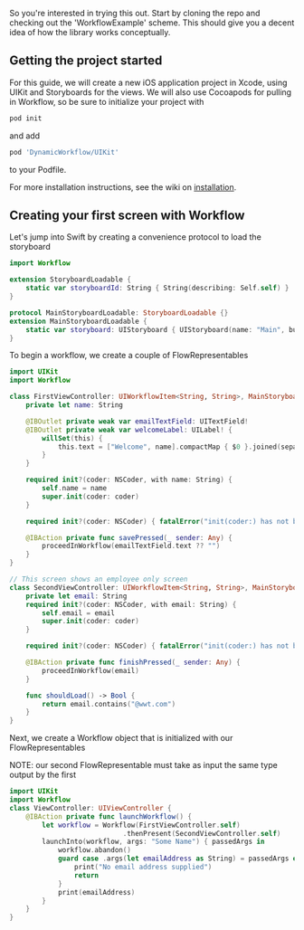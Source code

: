 So you're interested in trying this out. Start by cloning the repo and checking out the 'WorkflowExample' scheme. This should give you a decent idea of how the library works conceptually.

## Getting the project started
For this guide, we will create a new iOS application project in Xcode, using UIKit and Storyboards for the views.  We will also use Cocoapods for pulling in Workflow, so be sure to initialize your project with 
```ruby
pod init
```
and add 
```ruby
pod 'DynamicWorkflow/UIKit'
```
to your Podfile.

For more installation instructions, see the wiki on [installation](https://github.com/wwt/Workflow/wiki/Installation).

## Creating your first screen with Workflow


Let's jump into Swift by creating a convenience protocol to load the storyboard

```swift
import Workflow

extension StoryboardLoadable {
    static var storyboardId: String { String(describing: Self.self) }
}

protocol MainStoryboardLoadable: StoryboardLoadable {}
extension MainStoryboardLoadable {
    static var storyboard: UIStoryboard { UIStoryboard(name: "Main", bundle: Bundle(for: Self.self)) }
}
```

To begin a workflow, we create a couple of FlowRepresentables

```swift
import UIKit
import Workflow

class FirstViewController: UIWorkflowItem<String, String>, MainStoryboardLoadable {
    private let name: String

    @IBOutlet private weak var emailTextField: UITextField!
    @IBOutlet private weak var welcomeLabel: UILabel! {
        willSet(this) {
            this.text = ["Welcome", name].compactMap { $0 }.joined(separator: " ") + "!"
        }
    }

    required init?(coder: NSCoder, with name: String) {
        self.name = name
        super.init(coder: coder)
    }

    required init?(coder: NSCoder) { fatalError("init(coder:) has not been implemented") }

    @IBAction private func savePressed(_ sender: Any) {
        proceedInWorkflow(emailTextField.text ?? "")
    }
}

// This screen shows an employee only screen
class SecondViewController: UIWorkflowItem<String, String>, MainStoryboardLoadable {
    private let email: String
    required init?(coder: NSCoder, with email: String) {
        self.email = email
        super.init(coder: coder)
    }

    required init?(coder: NSCoder) { fatalError("init(coder:) has not been implemented") }

    @IBAction private func finishPressed(_ sender: Any) {
        proceedInWorkflow(email)
    }

    func shouldLoad() -> Bool {
        return email.contains("@wwt.com")
    }
}
```

Next, we create a Workflow object that is initialized with our FlowRepresentables

NOTE: our second FlowRepresentable must take as input the same type output by the first


```swift
import UIKit
import Workflow
class ViewController: UIViewController {
    @IBAction private func launchWorkflow() {
        let workflow = Workflow(FirstViewController.self)
                            .thenPresent(SecondViewController.self)
        launchInto(workflow, args: "Some Name") { passedArgs in
            workflow.abandon()
            guard case .args(let emailAddress as String) = passedArgs else {
                print("No email address supplied")
                return
            }
            print(emailAddress)
        }
    }
}
```
